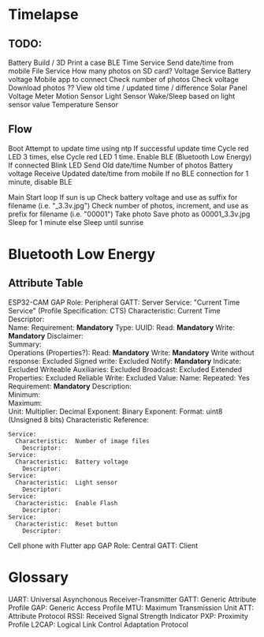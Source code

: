 Timelapse
=========


TODO:
-----
Battery
Build / 3D Print a case
BLE
  Time Service
    Send date/time from mobile
  File Service
    How many photos on SD card?
  Voltage Service
    Battery voltage
  Mobile app to connect
    Check number of photos
    Check voltage
    Download photos ??
    View old time / updated time / difference
Solar Panel
Voltage Meter
Motion Sensor
Light Sensor
  Wake/Sleep based on light sensor value
Temperature Sensor


Flow
----
Boot
  Attempt to update time using ntp
    If successful
      update time
      Cycle red LED 3 times, 
    else
      Cycle red LED 1 time.
  Enable BLE (Bluetooth Low Energy)
    If connected
      Blink LED
      Send
        Old date/time
        Number of photos
        Battery voltage
      Receive
        Updated date/time from mobile
  If no BLE connection for 1 minute, disable BLE


Main
  Start loop
    If sun is up
      Check battery voltage and use as suffix for filename (i.e. "_3.3v.jpg")
      Check number of photos, increment, and use as prefix for filename (i.e. "00001")
      Take photo
        Save photo as 00001_3.3v.jpg
      Sleep for 1 minute
    else
      Sleep until sunrise


Bluetooth Low Energy
====================
Attribute Table
---------------
ESP32-CAM
  GAP Role:  Peripheral
  GATT:  Server
    Service:  "Current Time Service"  (Profile Specification: CTS)
      Characteristic:  Current Time
        Descriptor:  
          Name:
          Requirement:  **Mandatory**
          Type:
          UUID:
          Read:  **Mandatory**
          Write:  **Mandatory**
          Disclaimer:  
          Summary:  
        Operations (Properties?):
          Read:  **Mandatory**
          Write:  **Mandatory**
          Write without response:  Excluded
          Signed write:  Excluded
          Notify:  **Mandatory**
          Indicate:  Excluded
          Writeable Auxiliaries:  Excluded
          Broadcast:  Excluded
          Extended Properties:  Excluded
          Reliable Write:  Excluded
        Value:
          Name:
          Repeated:  Yes
          Requirement:  **Mandatory**
          Description:  
          Minimum:  
          Maximum:  
          Unit:
          Multiplier:
          Decimal Exponent:
          Binary Exponent:
          Format:  uint8  (Unsigned 8 bits)
          Characteristic Reference: 

    Service:  
      Characteristic:  Number of image files
        Descriptor:  
    Service:  
      Characteristic:  Battery voltage
        Descriptor:  
    Service:  
      Characteristic:  Light sensor
        Descriptor:  
    Service:  
      Characteristic:  Enable Flash
        Descriptor:  
    Service:  
      Characteristic:  Reset button
        Descriptor:  

Cell phone with Flutter app
  GAP Role:  Central
  GATT:  Client


Glossary
========
UART:   Universal Asynchonous Receiver-Transmitter
GATT:   Generic Attribute Profile
GAP:    Generic Access Profile
MTU:    Maximum Transmission Unit
ATT:    Attribute Protocol
RSSI:   Received Signal Strength Indicator
PXP:    Proximity Profile
L2CAP:  Logical Link Control Adaptation Protocol
